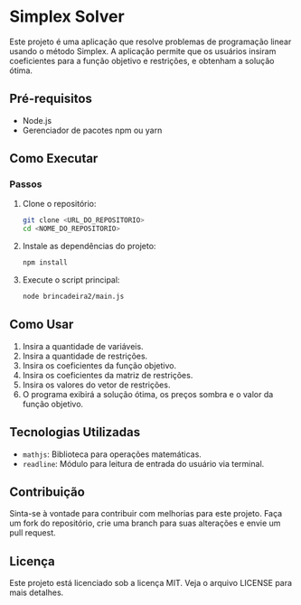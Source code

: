 # Simplex Solver

Este projeto é uma aplicação que resolve problemas de programação linear usando o método Simplex. A aplicação permite que os usuários insiram coeficientes para a função objetivo e restrições, e obtenham a solução ótima.


## Pré-requisitos

- Node.js
- Gerenciador de pacotes npm ou yarn

## Como Executar

### Passos

1. Clone o repositório:

    ```bash
    git clone <URL_DO_REPOSITORIO>
    cd <NOME_DO_REPOSITORIO>
    ```

2. Instale as dependências do projeto:

    ```bash
    npm install
    ```

3. Execute o script principal:

    ```bash
    node brincadeira2/main.js
    ```

## Como Usar

1. Insira a quantidade de variáveis.
2. Insira a quantidade de restrições.
3. Insira os coeficientes da função objetivo.
4. Insira os coeficientes da matriz de restrições.
5. Insira os valores do vetor de restrições.
6. O programa exibirá a solução ótima, os preços sombra e o valor da função objetivo.

## Tecnologias Utilizadas

- `mathjs`: Biblioteca para operações matemáticas.
- `readline`: Módulo para leitura de entrada do usuário via terminal.

## Contribuição

Sinta-se à vontade para contribuir com melhorias para este projeto. Faça um fork do repositório, crie uma branch para suas alterações e envie um pull request.

## Licença

Este projeto está licenciado sob a licença MIT. Veja o arquivo LICENSE para mais detalhes.